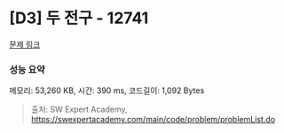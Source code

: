 # [D3] 두 전구 - 12741 

[문제 링크](https://swexpertacademy.com/main/code/problem/problemDetail.do?contestProbId=AXuUo_Tqs9kDFARa) 

### 성능 요약

메모리: 53,260 KB, 시간: 390 ms, 코드길이: 1,092 Bytes



> 출처: SW Expert Academy, https://swexpertacademy.com/main/code/problem/problemList.do